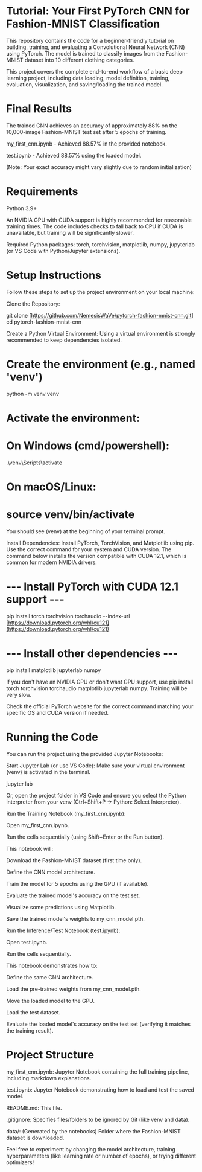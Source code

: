 # Tutorial: Your First PyTorch CNN for Fashion-MNIST Classification

This repository contains the code for a beginner-friendly tutorial on building, training, and evaluating a Convolutional Neural Network (CNN) using PyTorch. The model is trained to classify images from the Fashion-MNIST dataset into 10 different clothing categories.

This project covers the complete end-to-end workflow of a basic deep learning project, including data loading, model definition, training, evaluation, visualization, and saving/loading the trained model.

# Final Results

The trained CNN achieves an accuracy of approximately 88% on the 10,000-image Fashion-MNIST test set after 5 epochs of training.

my_first_cnn.ipynb - Achieved 88.57% in the provided notebook.

test.ipynb - Achieved 88.57% using the loaded model.

(Note: Your exact accuracy might vary slightly due to random initialization)

# Requirements

Python 3.9+

An NVIDIA GPU with CUDA support is highly recommended for reasonable training times. The code includes checks to fall back to CPU if CUDA is unavailable, but training will be significantly slower.

Required Python packages: torch, torchvision, matplotlib, numpy, jupyterlab (or VS Code with Python/Jupyter extensions).

# Setup Instructions

Follow these steps to set up the project environment on your local machine:

Clone the Repository:

git clone [https://github.com/NemesisWaVe/pytorch-fashion-mnist-cnn.git]
cd pytorch-fashion-mnist-cnn


Create a Python Virtual Environment:
Using a virtual environment is strongly recommended to keep dependencies isolated.

# Create the environment (e.g., named 'venv')
python -m venv venv

# Activate the environment:
# On Windows (cmd/powershell):
.\venv\Scripts\activate
# On macOS/Linux:
# source venv/bin/activate


You should see (venv) at the beginning of your terminal prompt.

Install Dependencies:
Install PyTorch, TorchVision, and Matplotlib using pip. Use the correct command for your system and CUDA version. The command below installs the version compatible with CUDA 12.1, which is common for modern NVIDIA drivers.

# --- Install PyTorch with CUDA 12.1 support ---
pip install torch torchvision torchaudio --index-url [https://download.pytorch.org/whl/cu121](https://download.pytorch.org/whl/cu121)

# --- Install other dependencies ---
pip install matplotlib jupyterlab numpy


If you don't have an NVIDIA GPU or don't want GPU support, use pip install torch torchvision torchaudio matplotlib jupyterlab numpy. Training will be very slow.

Check the official PyTorch website for the correct command matching your specific OS and CUDA version if needed.

# Running the Code

You can run the project using the provided Jupyter Notebooks:

Start Jupyter Lab (or use VS Code):
Make sure your virtual environment (venv) is activated in the terminal.

jupyter lab


Or, open the project folder in VS Code and ensure you select the Python interpreter from your venv (Ctrl+Shift+P -> Python: Select Interpreter).

Run the Training Notebook (my_first_cnn.ipynb):

Open my_first_cnn.ipynb.

Run the cells sequentially (using Shift+Enter or the Run button).

This notebook will:

Download the Fashion-MNIST dataset (first time only).

Define the CNN model architecture.

Train the model for 5 epochs using the GPU (if available).

Evaluate the trained model's accuracy on the test set.

Visualize some predictions using Matplotlib.

Save the trained model's weights to my_cnn_model.pth.

Run the Inference/Test Notebook (test.ipynb):

Open test.ipynb.

Run the cells sequentially.

This notebook demonstrates how to:

Define the same CNN architecture.

Load the pre-trained weights from my_cnn_model.pth.

Move the loaded model to the GPU.

Load the test dataset.

Evaluate the loaded model's accuracy on the test set (verifying it matches the training result).

# Project Structure

my_first_cnn.ipynb: Jupyter Notebook containing the full training pipeline, including markdown explanations.

test.ipynb: Jupyter Notebook demonstrating how to load and test the saved model.

README.md: This file.

.gitignore: Specifies files/folders to be ignored by Git (like venv and data).

data/: (Generated by the notebooks) Folder where the Fashion-MNIST dataset is downloaded.

Feel free to experiment by changing the model architecture, training hyperparameters (like learning rate or number of epochs), or trying different optimizers!
